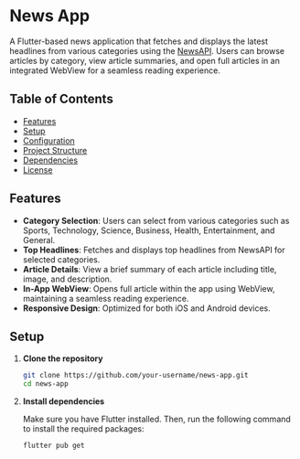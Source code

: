 # News App

A Flutter-based news application that fetches and displays the latest headlines from various categories using the [NewsAPI](https://newsapi.org/). Users can browse articles by category, view article summaries, and open full articles in an integrated WebView for a seamless reading experience.

## Table of Contents

- [Features](#features)
- [Setup](#setup)
- [Configuration](#configuration)
- [Project Structure](#project-structure)
- [Dependencies](#dependencies)
- [License](#license)

## Features

- **Category Selection**: Users can select from various categories such as Sports, Technology, Science, Business, Health, Entertainment, and General.
- **Top Headlines**: Fetches and displays top headlines from NewsAPI for selected categories.
- **Article Details**: View a brief summary of each article including title, image, and description.
- **In-App WebView**: Opens full article within the app using WebView, maintaining a seamless reading experience.
- **Responsive Design**: Optimized for both iOS and Android devices.

## Setup

1. **Clone the repository**

   ```bash
   git clone https://github.com/your-username/news-app.git
   cd news-app
   
2. **Install dependencies**
   
   Make sure you have Flutter installed. Then, run the following command to install the required packages:

   ```bash
   flutter pub get

